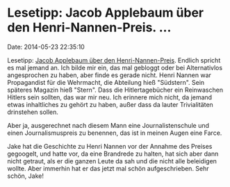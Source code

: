 Lesetipp: Jacob Applebaum über den Henri-Nannen-Preis. \...
===========================================================

Date: 2014-05-23 22:35:10

Lesetipp: [Jacob Applebaum über den
Henri-Nannen-Preis](http://www.nachtkritik.de/index.php?option=com_content&view=article&id=9571:jacob-appelbaums-rede-zur-eroeffnung-des-festivals-theater-der-welt-2014-in-mannheim&catid=53:portraet-a-profil&Itemid=83).
Endlich spricht es mal jemand an. Ich bilde mir ein, das mal gebloggt
oder bei Alternativlos angesprochen zu haben, aber finde es gerade
nicht. Henri Nannen war Propagandist für die Wehrmacht, die Abteilung
hieß \"Südstern\". Sein späteres Magazin hieß \"Stern\". Dass die
Hitlertagebücher ein Reinwaschen Hitlers sein sollten, das war mir neu.
Ich erinnere mich nicht, da jemand etwas inhaltliches zu gehört zu
haben, außer dass da lauter Trivialitäten drinstehen sollen.

Aber ja, ausgerechnet nach diesem Mann eine Journalistenschule und einen
Journalismuspreis zu benennen, das ist in meinen Augen eine Farce.

Jake hat die Geschichte zu Henri Nannen vor der Annahme des Preises
gegoogelt, und hatte vor, da eine Brandrede zu halten, hat sich aber
dann nicht getraut, als er die ganzen Leute da sah und die nicht alle
beleidigen wollte. Aber immerhin hat er das jetzt mal schön
aufgeschrieben. Sehr schön, Jake!
